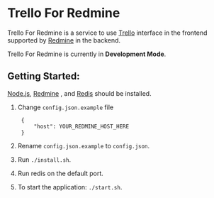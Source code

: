 Trello For Redmine
=========

Trello For Redmine is a service to use [Trello][tr] interface in the frontend supported by [Redmine][rm] in the backend.

Trello For Redmine is currently in **Development Mode**.

## Getting Started:

[Node.js][nj], [Redmine][rm] , and [Redis][re] should be installed.

1. Change `config.json.example` file

        {
            "host": YOUR_REDMINE_HOST_HERE
        }

2. Rename `config.json.example` to `config.json`.

3. Run `./install.sh`.

4. Run redis on the default port.

5. To start the application: `./start.sh`.

[tr]: https://trello.com/
[rm]: http://www.redmine.org/
[nj]: https://nodejs.org/en/
[re]: http://redis.io/